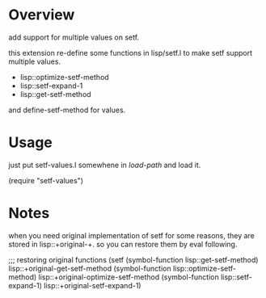Overview
=============
add support for multiple values on setf.

this extension re-define some functions in lisp/setf.l to make setf
support multiple values.

- lisp::optimize-setf-method
- lisp::setf-expand-1
- lisp::get-setf-method

and define-setf-method for values.


Usage
=======
just put setf-values.l somewhene in *load-path* and load it.

(require "setf-values")


Notes
======

when you need original implementation of setf for some reasons, they
are stored in lisp::+original-<function-name>+. so you can restore
them by eval following.

;;; restoring original functions
(setf (symbol-function lisp::get-setf-method)
      lisp::+original-get-setf-method
      (symbol-function lisp::optimize-setf-method)
      lisp::+original-optimize-setf-method
      (symbol-function lisp::setf-expand-1)
      lisp::+original-setf-expand-1)
